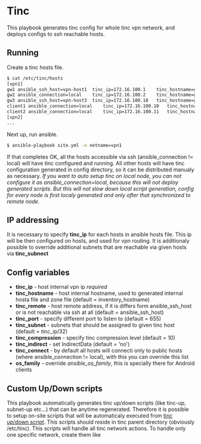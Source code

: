 # Tinc

This playbook generates tinc config for whole tinc vpn network, and deploys configs to ssh reachable hosts.

## Running

Create a tinc hosts file.

```bash
$ cat /etc/tinc/hosts
[vpn1]
gw1	ansible_ssh_host=vpn-host1	tinc_ip=172.16.100.1	tinc_hostname=gw1.in.domaim
gw2	ansible_connection=local	tinc_ip=172.16.100.2	tinc_hostname=gw2.in.domain	tinc_remote=gw2.some-dynamic-dns.org tinc_subnet='["172.16.100.2/32","192.168.11.0/24"]'
gw3	ansible_ssh_host=vpn-host3	tinc_ip=172.16.100.18	tinc_hostname=gw3.in.domain	tinc_subnet='172.16.100.16/29' tinc_port=1655
client1	ansible_connection=local	tinc_ip=172.16.100.10	tinc_hostname=client1.in.domain
client2 ansible_connection=local	tinc_ip=172.16.100.11	tinc_hostname=client2.in.domaim os_family=Android tinc_connect='["gw1","gw2"]'
[vpn2]
...

```

Next up, run ansible.

```bash
$ ansible-playbook site.yml -e netname=vpn1
```

If that completes OK, all the hosts accessible via ssh (ansible_connection != local) will have tinc configured and running. All other hosts will have tinc configuration generated in config
directory, so it can be distributed manualy as necessary.
*If you want to auto setup tinc on local node, you can not configure it as ansible_connection=local, because this will not deploy generated scripts. But this will not slow down local script
generation, config for every node is first localy generated and only after that synchronized to remote node.*

## IP addressing

It is necessary to specify **tinc_ip** for each hosts in ansible hosts file. This ip will be then configured on hosts, and used for vpn routing. It is additionaly possible to override additional
subnets that are reachable via given hosts via **tinc_subnect**

## Config variables

- **tinc_ip**		- host internal vpn ip *required*
- **tinc_hostname**	- host internal hostname, used to generated internal hosta file and zone file (default = inventory_hostname)
- **tinc_remote**	- host remote address, if it is differs form ansible_ssh_host or is not reachable via ssh at all (default = ansible_ssh_host)
- **tinc_port**		- specify different port to listen to (default = 655)
- **tinc_subnet**	- subnets that should be assigned to given tinc host (default = tinc_ip/32)
- **tinc_compression**	- specify tinc compression level (default = 10)
- **tinc_indirect**	- set IndirectData (default = 'no')
- **tinc_connect**	- by default all hosts will connecti only to public hosts (where ansible_connection != local), with this you can override this list
- **os_family**		- override *ansible_os_family*, this is specially there for Android clients

## Custom Up/Down scripts

This playbook automatically generates tinc up/down scripts (like tinc-up, subnet-up etc...) that can be anytime regenerated. Therefore it is possible to setup on-site scripts that
will be automaticaly executed from [tinc up/down script](http://www.tinc-vpn.org/documentation/Scripts.html).
This scripts should reside in tinc parent directory (obviously /etc/tinc). This scripts will handle all tinc network actions.
To handle only one specific network, create them like *<script>.<netname>* (ie. /etc/tinc/tinc-up.vpn1).
Along with default [tinc script variables](http://www.tinc-vpn.org/documentation/Scripts.html) there are also few others provided (see /etc/tinc/*netname*/common.sh).
